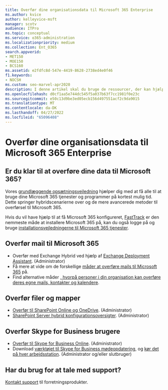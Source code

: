 ```yaml
---
title: Overfør dine organisationsdata til Microsoft 365 Enterprise
ms.author: kvice
author: kelleyvice-msft
manager: scotv
audience: ITPro
ms.topic: conceptual
ms.service: o365-administration
ms.localizationpriority: medium
ms.collection: Ent_O365
search.appverid:
- MET150
- MOE150
- BCS160
ms.assetid: e2fdfc8d-547e-4419-8628-2738ed4e0f46
f1.keywords:
- NOCSH
ms.custom: seo-marvel-apr2020
description: I denne artikel skal du bruge de ressourcer, der kan hjælpe dig med at overføre dine organisationsdata til Microsoft 365.
ms.openlocfilehash: d0cf1aa5e744dc545f5a037b63f7cc1981f0e23c
ms.sourcegitcommit: e50c13d9be3ed05ecb156d497551acf2c9da9015
ms.translationtype: MT
ms.contentlocale: da-DK
ms.lasthandoff: 04/27/2022
ms.locfileid: "65096408"
---
```

# <a name="migrate-your-organization-data-to-microsoft-365-enterprise"></a>Overfør dine organisationsdata til Microsoft 365 Enterprise

## <a name="ready-to-migrate-your-data-to-microsoft-365"></a>Er du klar til at overføre dine data til Microsoft 365?

Vores [grundlæggende opsætningsvejledning](https://support.office.com/article/Set-up-Office-365-for-business-6a3a29a0-e616-4713-99d1-15eda62d04fa) hjælper dig med at få alle til at bruge dine Microsoft 365 tjenester og programmer på kortest mulig tid. Dette springer hybridscenarierne over og de mere avancerede metoder til overførsel til Microsoft 365. 
  
Hvis du vil have hjælp til at få Microsoft 365 konfigureret, [FastTrack](https://fasttrack.microsoft.com/office) er den nemmeste måde at installere Microsoft 365 på, kan du også logge på og bruge [installationsvejledningerne til Microsoft 365 tjenester](setup-guides-for-microsoft-365.md).

## <a name="migrate-email-to-microsoft-365"></a>Overfør mail til Microsoft 365
- Overfør med Exchange Hybrid ved hjælp af [Exchange Deployment Assistant](https://technet.microsoft.com/exdeploy2013). (Administrator)
- Få mere at vide om de forskellige [måder at overføre mails til Microsoft 365](https://support.office.com/article/Ways-to-migrate-multiple-email-accounts-to-Office-365-0a4913fe-60fb-498f-9155-a86516418842) på.
- Find alternative måder [, hvorpå personer i din organisation kan overføre deres egne mails, kontakter og kalendere](https://support.office.com/article/Migrate-email-and-contacts-to-Office-365-for-business-a3e3bddb-582e-4133-8670-e61b9f58627e).

## <a name="migrate-files-and-folders"></a>Overfør filer og mapper
- [Overfør til SharePoint Online og OneDrive](/sharepointmigration/migrate-to-sharepoint-online). (Administrator)
- [SharePoint Server hybrid konfigurationsoversigter](/SharePoint/hybrid/configuration-roadmaps). (Administrator)

## <a name="migrate-skype-for-business-users"></a>Overfør Skype for Business brugere
- [Overfør til Skype for Business Online](/SkypeForBusiness/hybrid/move-users-between-on-premises-and-cloud?bc=%2fSkypeForBusiness%2fbreadcrumb%2ftoc.json&toc=%2fSkypeForBusiness%2ftoc.json). (Administrator)
- Download [værktøjet til Skype for Business mødeopdatering](https://www.microsoft.com/download/details.aspx?id=51659), og [kør det på hver arbejdsstation](https://support.office.com/article/Meeting-Update-Tool-for-Skype-for-Business-and-Lync-2b525fe6-ed0f-4331-b533-c31546fcf4d4). (Administrator og/eller slutbruger)
  
## <a name="need-to-talk-to-support"></a>Har du brug for at tale med support?
[Kontakt support](https://support.office.com/article/32a17ca7-6fa0-4870-8a8d-e25ba4ccfd4b) til forretningsprodukter.